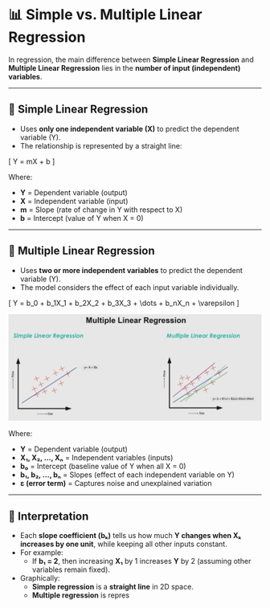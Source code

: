 # 📊 Simple vs. Multiple Linear Regression

In regression, the main difference between **Simple Linear Regression** and **Multiple Linear Regression** lies in the **number of input (independent) variables**.

---

## 🔹 Simple Linear Regression
- Uses **only one independent variable (X)** to predict the dependent variable (Y).  
- The relationship is represented by a straight line:

\[
Y = mX + b
\]

Where:  
- **Y** = Dependent variable (output)  
- **X** = Independent variable (input)  
- **m** = Slope (rate of change in Y with respect to X)  
- **b** = Intercept (value of Y when X = 0)  

---

## 🔹 Multiple Linear Regression
- Uses **two or more independent variables** to predict the dependent variable (Y).  
- The model considers the effect of each input variable individually.  

\[
Y = b_0 + b_1X_1 + b_2X_2 + b_3X_3 + \dots + b_nX_n + \varepsilon
\]

![Mulitple Linear Regression](https://github.com/sahilkarande/Machine-Learning-Algorithms-Course/blob/main/Python%20ML/Images/s4_multiple_linear_regression.png)


Where:  
- **Y** = Dependent variable (output)  
- **X₁, X₂, …, Xₙ** = Independent variables (inputs)  
- **b₀** = Intercept (baseline value of Y when all X = 0)  
- **b₁, b₂, …, bₙ** = Slopes (effect of each independent variable on Y)  
- **ε (error term)** = Captures noise and unexplained variation  

---

## 📌 Interpretation
- Each **slope coefficient (bₖ)** tells us how much **Y changes when Xₖ increases by one unit**, while keeping all other inputs constant.  
- For example:  
  - If **b₁ = 2**, then increasing **X₁** by 1 increases **Y** by 2 (assuming other variables remain fixed).  
- Graphically:  
  - **Simple regression** is a **straight line** in 2D space.  
  - **Multiple regression** is repres
